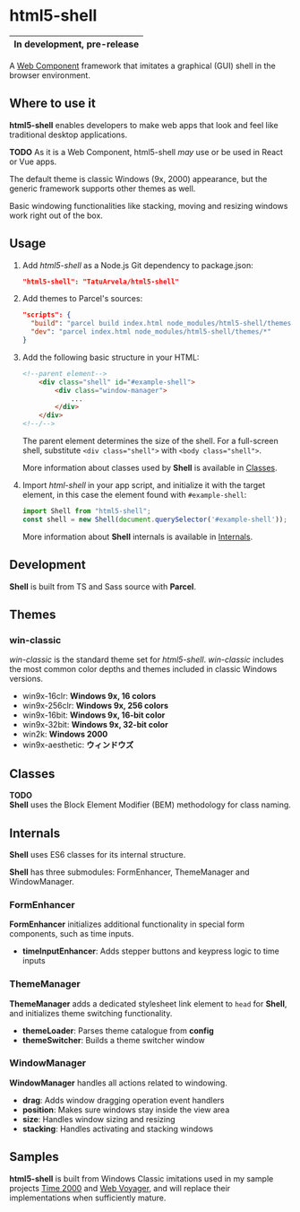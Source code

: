 # html5-shell

| In development, pre-release |
| --- |

A [Web Component](https://developer.mozilla.org/en-US/docs/Web/Web_Components) framework that imitates a graphical (GUI) shell in the browser environment. 

## Where to use it

**html5-shell** enables developers to make web apps that look and feel like traditional desktop applications.

**TODO** As it is a Web Component, html5-shell *may* use or be used in React or Vue apps.

The default theme is classic Windows (9x, 2000) appearance, but the generic framework supports other themes as well.

Basic windowing functionalities like stacking, moving and resizing windows work right out of the box.

## Usage

1. Add *html5-shell* as a Node.js Git dependency to package.json:

    ```json
    "html5-shell": "TatuArvela/html5-shell"
    ```

2. Add themes to Parcel's sources:

    ```json
    "scripts": {
      "build": "parcel build index.html node_modules/html5-shell/themes/*",
      "dev": "parcel index.html node_modules/html5-shell/themes/*"
    }
    ```

3. Add the following basic structure in your HTML:

    ```html
    <!--parent element-->
        <div class="shell" id="#example-shell">
            <div class="window-manager">
                ...
            </div>
        </div>
    <!--/-->
    ```

    The parent element determines the size of the shell. For a full-screen shell, substitute `<div class="shell">` with `<body class="shell">`.

    More information about classes used by **Shell** is available in [Classes](#classes).

4. Import *html-shell* in your app script, and initialize it with the target element, in this case the element found with `#example-shell`:

    ```js
    import Shell from "html5-shell";
    const shell = new Shell(document.querySelector('#example-shell'));
    ```

    More information about **Shell** internals is available in [Internals](#internals).

## Development

**Shell** is built from TS and Sass source with **Parcel**.

## Themes

### win-classic

*win-classic* is the standard theme set for *html5-shell*. *win-classic* includes the most common color depths and themes included in classic Windows versions.

* win9x-16clr: **Windows 9x, 16 colors**
* win9x-256clr: **Windows 9x, 256 colors**
* win9x-16bit: **Windows 9x, 16-bit color**
* win9x-32bit: **Windows 9x, 32-bit color**
* win2k: **Windows 2000**
* win9x-aesthetic: **ウィンドウズ**

## Classes

**TODO**  
**Shell** uses the Block Element Modifier (BEM) methodology for class naming.

## Internals

**Shell** uses ES6 classes for its internal structure.

**Shell** has three submodules: FormEnhancer, ThemeManager and WindowManager.

### FormEnhancer

**FormEnhancer** initializes additional functionality in special form components, such as time inputs.

* **timeInputEnhancer**: Adds stepper buttons and keypress logic to time inputs

### ThemeManager

**ThemeManager** adds a dedicated stylesheet link element to `head` for **Shell**, and initializes theme switching functionality.

* **themeLoader**: Parses theme catalogue from **config**
* **themeSwitcher**: Builds a theme switcher window

### WindowManager

**WindowManager** handles all actions related to windowing.

* **drag**: Adds window dragging operation event handlers
* **position**: Makes sure windows stay inside the view area
* **size**: Handles window sizing and resizing
* **stacking**: Handles activating and stacking windows

## Samples

**html5-shell** is built from Windows Classic imitations used in my sample projects [Time 2000](https://github.com/TatuArvela/Time-2000) and [Web Voyager](https://github.com/TatuArvela/Web-Voyager), and will replace their implementations when sufficiently mature.
